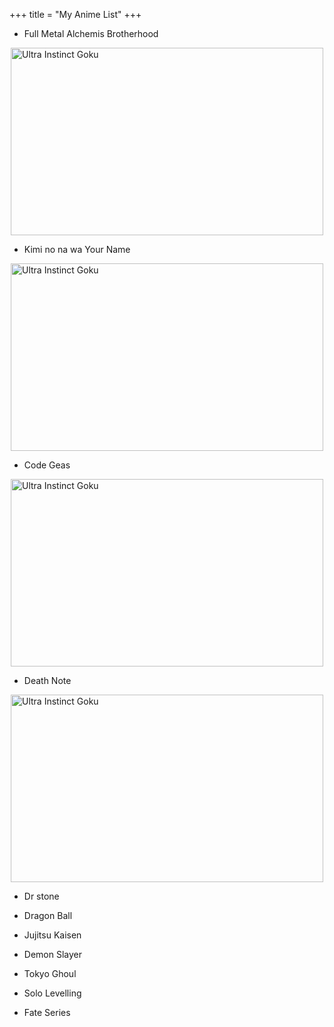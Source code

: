 +++
title = "My Anime List"
+++
- Full Metal Alchemis Brotherhood

<img src="/fmab.jpg" alt="Ultra Instinct Goku" width="500" height="300" style="display:block;margin:0 auto">

- Kimi no na wa Your Name

<img src="/yourname2.jpg" alt="Ultra Instinct Goku" width="500" height="300" style="display:block;margin:0 auto">

- Code Geas

<img src="/code-geass.jpeg" alt="Ultra Instinct Goku" width="500" height="300" style="display:block;margin:0 auto">

- Death Note

<img src="/ryuk_face.jpg" alt="Ultra Instinct Goku" width="500" height="300" style="display:block;margin:0 auto">

- Dr stone

- Dragon Ball

- Jujitsu Kaisen

- Demon Slayer

- Tokyo Ghoul

- Solo Levelling

- Fate Series
